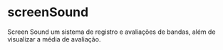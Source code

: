 # screenSound
Screen Sound um sistema de registro e avaliações de bandas, além de visualizar a média de avaliação.
